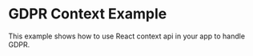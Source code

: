 # GDPR Context Example

This example shows how to use React context api in your app to handle GDPR.
